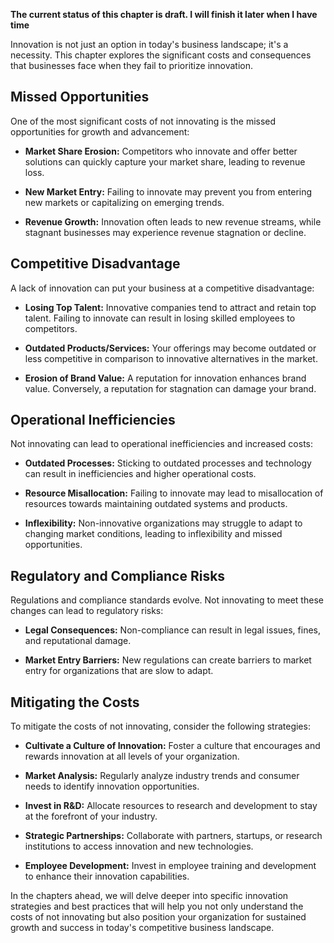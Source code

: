 **The current status of this chapter is draft. I will finish it later when I have time**

Innovation is not just an option in today's business landscape; it's a necessity. This chapter explores the significant costs and consequences that businesses face when they fail to prioritize innovation.

Missed Opportunities
--------------------

One of the most significant costs of not innovating is the missed opportunities for growth and advancement:

* **Market Share Erosion:** Competitors who innovate and offer better solutions can quickly capture your market share, leading to revenue loss.

* **New Market Entry:** Failing to innovate may prevent you from entering new markets or capitalizing on emerging trends.

* **Revenue Growth:** Innovation often leads to new revenue streams, while stagnant businesses may experience revenue stagnation or decline.

Competitive Disadvantage
------------------------

A lack of innovation can put your business at a competitive disadvantage:

* **Losing Top Talent:** Innovative companies tend to attract and retain top talent. Failing to innovate can result in losing skilled employees to competitors.

* **Outdated Products/Services:** Your offerings may become outdated or less competitive in comparison to innovative alternatives in the market.

* **Erosion of Brand Value:** A reputation for innovation enhances brand value. Conversely, a reputation for stagnation can damage your brand.

Operational Inefficiencies
--------------------------

Not innovating can lead to operational inefficiencies and increased costs:

* **Outdated Processes:** Sticking to outdated processes and technology can result in inefficiencies and higher operational costs.

* **Resource Misallocation:** Failing to innovate may lead to misallocation of resources towards maintaining outdated systems and products.

* **Inflexibility:** Non-innovative organizations may struggle to adapt to changing market conditions, leading to inflexibility and missed opportunities.

Regulatory and Compliance Risks
-------------------------------

Regulations and compliance standards evolve. Not innovating to meet these changes can lead to regulatory risks:

* **Legal Consequences:** Non-compliance can result in legal issues, fines, and reputational damage.

* **Market Entry Barriers:** New regulations can create barriers to market entry for organizations that are slow to adapt.

Mitigating the Costs
--------------------

To mitigate the costs of not innovating, consider the following strategies:

* **Cultivate a Culture of Innovation:** Foster a culture that encourages and rewards innovation at all levels of your organization.

* **Market Analysis:** Regularly analyze industry trends and consumer needs to identify innovation opportunities.

* **Invest in R\&D:** Allocate resources to research and development to stay at the forefront of your industry.

* **Strategic Partnerships:** Collaborate with partners, startups, or research institutions to access innovation and new technologies.

* **Employee Development:** Invest in employee training and development to enhance their innovation capabilities.

In the chapters ahead, we will delve deeper into specific innovation strategies and best practices that will help you not only understand the costs of not innovating but also position your organization for sustained growth and success in today's competitive business landscape.
